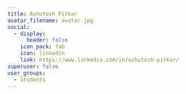 ```yaml
---
title: Ashutosh Pitkar
avatar_filename: avatar.jpg
social:
  - display:
      header: false
    icon_pack: fab
    icon: linkedin
    link: https://www.linkedin.com/in/ashutosh-pitkar/
superuser: false
user_groups:
  - Students
---
```

